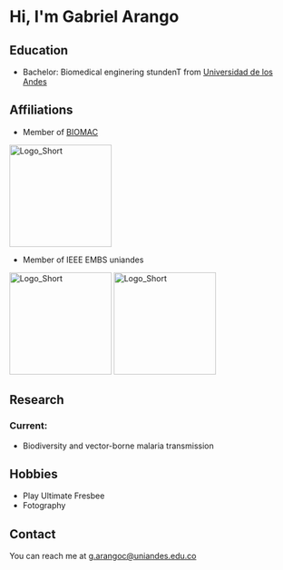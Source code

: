 # Hi, I'm Gabriel Arango

<!-- A short sentence that can  describe who you are -->

<!-- All of your education background -->
## Education

- Bachelor: Biomedical enginering stundenT from [Universidad de los Andes](https://uniandes.edu.co)

<!-- While BIOMAC is our common group, the collaboration between groups and affiliations are encourage -->
## Affiliations

- Member of [BIOMAC](https://github.com/biomac-lab)


<img width="180" alt="Logo_Short" src="https://user-images.githubusercontent.com/73041689/218108873-dd5daaaa-2874-43d3-a089-8403dda3e18f.png">

- Member of IEEE EMBS uniandes
<img width="180" alt="Logo_Short" src="https://upload.wikimedia.org/wikipedia/commons/thumb/2/21/IEEE_logo.svg/1024px-IEEE_logo.svg.png">
<img width="180" alt="Logo_Short" src="C:\Users\geac2\OneDrive\Escritorio\UNIANDES\COSAS VARIAS\Logo_EMBS.png">

<!-- Showing what you work on, lets other collaborate with you -->
## Research
### Current:

- Biodiversity and vector-borne malaria transmission

<!-- Topics that you haven't research yet but are intriguing to you -->



<!-- Because we are humans before researchers -->
## Hobbies

- Play Ultimate Fresbee
- Fotography


## Contact

You can reach me at <g.arangoc@uniandes.edu.co>


